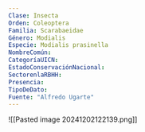 ```yaml
---
Clase: Insecta
Orden: Coleoptera
Familia: Scarabaeidae
Género: Modialis
Especie: Modialis prasinella
NombreComún: 
CategoríaUICN: 
EstadoConservaciónNacional: 
SectorenlaRBHH: 
Presencia: 
TipoDeDato: 
Fuente: "Alfredo Ugarte"
---
```

![[Pasted image 20241202122139.png]]